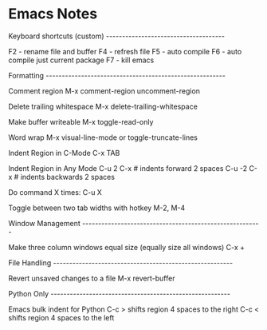 Emacs Notes
=========

Keyboard shortcuts (custom) -------------------------------------

F2 - rename file and buffer
F4 - refresh file
F5 - auto compile
F6 - auto compile just current package
F7 - kill emacs

Formatting --------------------------------------------------------

Comment region
  M-x comment-region
      uncomment-region

Delete trailing whitespace
  M-x delete-trailing-whitespace

Make buffer writeable
  M-x toggle-read-only

Word wrap
  M-x visual-line-mode
  or
  toggle-truncate-lines

Indent Region in C-Mode
  C-x TAB

Indent Region in Any Mode
  C-u 2 C-x <TAB>   # indents forward 2 spaces
  C-u -2 C-x <TAB>  # indents backwards 2 spaces
  
Do command X times:
  C-u X

Toggle between two tab widths with hotkey
  M-2, M-4

Window Management --------------------------------------------------------

Make three column windows equal size (equally size all windows)
  C-x + 

File Handling --------------------------------------------------------

Revert unsaved changes to a file
  M-x revert-buffer

Python Only --------------------------------------------------------

Emacs bulk indent for Python
  C-c >   shifts region 4 spaces to the right
  C-c <   shifts region 4 spaces to the left

